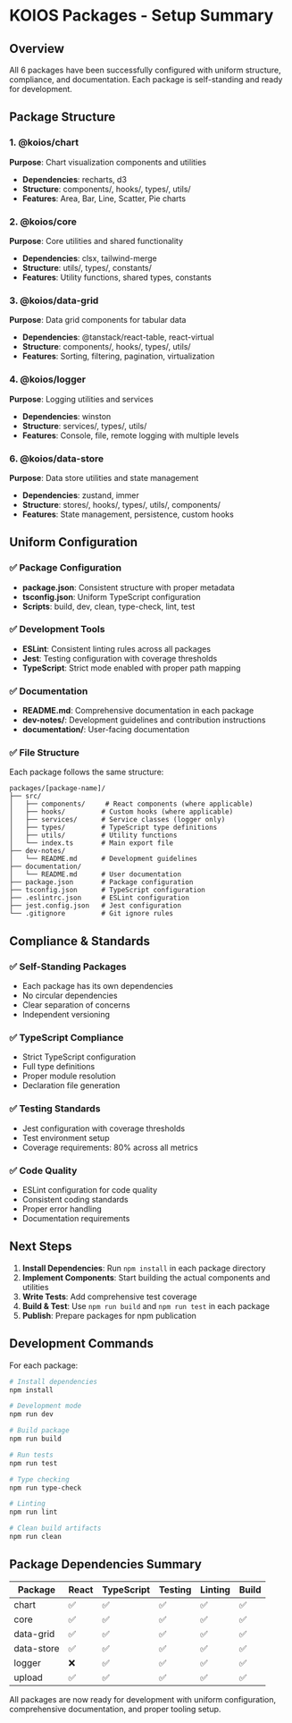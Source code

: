 # KOIOS Packages - Setup Summary

## Overview
All 6 packages have been successfully configured with uniform structure, compliance, and documentation. Each package is self-standing and ready for development.

## Package Structure

### 1. @koios/chart
**Purpose**: Chart visualization components and utilities
- **Dependencies**: recharts, d3
- **Structure**: components/, hooks/, types/, utils/
- **Features**: Area, Bar, Line, Scatter, Pie charts

### 2. @koios/core  
**Purpose**: Core utilities and shared functionality
- **Dependencies**: clsx, tailwind-merge
- **Structure**: utils/, types/, constants/
- **Features**: Utility functions, shared types, constants

### 3. @koios/data-grid
**Purpose**: Data grid components for tabular data
- **Dependencies**: @tanstack/react-table, react-virtual
- **Structure**: components/, hooks/, types/, utils/
- **Features**: Sorting, filtering, pagination, virtualization

### 4. @koios/logger
**Purpose**: Logging utilities and services
- **Dependencies**: winston
- **Structure**: services/, types/, utils/
- **Features**: Console, file, remote logging with multiple levels

### 6. @koios/data-store
**Purpose**: Data store utilities and state management
- **Dependencies**: zustand, immer
- **Structure**: stores/, hooks/, types/, utils/, components/
- **Features**: State management, persistence, custom hooks

## Uniform Configuration

### ✅ Package Configuration
- **package.json**: Consistent structure with proper metadata
- **tsconfig.json**: Uniform TypeScript configuration
- **Scripts**: build, dev, clean, type-check, lint, test

### ✅ Development Tools
- **ESLint**: Consistent linting rules across all packages
- **Jest**: Testing configuration with coverage thresholds
- **TypeScript**: Strict mode enabled with proper path mapping

### ✅ Documentation
- **README.md**: Comprehensive documentation in each package
- **dev-notes/**: Development guidelines and contribution instructions
- **documentation/**: User-facing documentation

### ✅ File Structure
Each package follows the same structure:
```
packages/[package-name]/
├── src/
│   ├── components/     # React components (where applicable)
│   ├── hooks/         # Custom hooks (where applicable)
│   ├── services/      # Service classes (logger only)
│   ├── types/         # TypeScript type definitions
│   ├── utils/         # Utility functions
│   └── index.ts       # Main export file
├── dev-notes/
│   └── README.md      # Development guidelines
├── documentation/
│   └── README.md      # User documentation
├── package.json       # Package configuration
├── tsconfig.json      # TypeScript configuration
├── .eslintrc.json     # ESLint configuration
├── jest.config.json   # Jest configuration
└── .gitignore         # Git ignore rules
```

## Compliance & Standards

### ✅ Self-Standing Packages
- Each package has its own dependencies
- No circular dependencies
- Clear separation of concerns
- Independent versioning

### ✅ TypeScript Compliance
- Strict TypeScript configuration
- Full type definitions
- Proper module resolution
- Declaration file generation

### ✅ Testing Standards
- Jest configuration with coverage thresholds
- Test environment setup
- Coverage requirements: 80% across all metrics

### ✅ Code Quality
- ESLint configuration for code quality
- Consistent coding standards
- Proper error handling
- Documentation requirements

## Next Steps

1. **Install Dependencies**: Run `npm install` in each package directory
2. **Implement Components**: Start building the actual components and utilities
3. **Write Tests**: Add comprehensive test coverage
4. **Build & Test**: Use `npm run build` and `npm run test` in each package
5. **Publish**: Prepare packages for npm publication

## Development Commands

For each package:
```bash
# Install dependencies
npm install

# Development mode
npm run dev

# Build package
npm run build

# Run tests
npm run test

# Type checking
npm run type-check

# Linting
npm run lint

# Clean build artifacts
npm run clean
```

## Package Dependencies Summary

| Package | React | TypeScript | Testing | Linting | Build |
|---------|-------|------------|---------|---------|-------|
| chart | ✅ | ✅ | ✅ | ✅ | ✅ |
| core | ✅ | ✅ | ✅ | ✅ | ✅ |
| data-grid | ✅ | ✅ | ✅ | ✅ | ✅ |
| data-store | ✅ | ✅ | ✅ | ✅ | ✅ |
| logger | ❌ | ✅ | ✅ | ✅ | ✅ |
| upload | ✅ | ✅ | ✅ | ✅ | ✅ |

All packages are now ready for development with uniform configuration, comprehensive documentation, and proper tooling setup.
